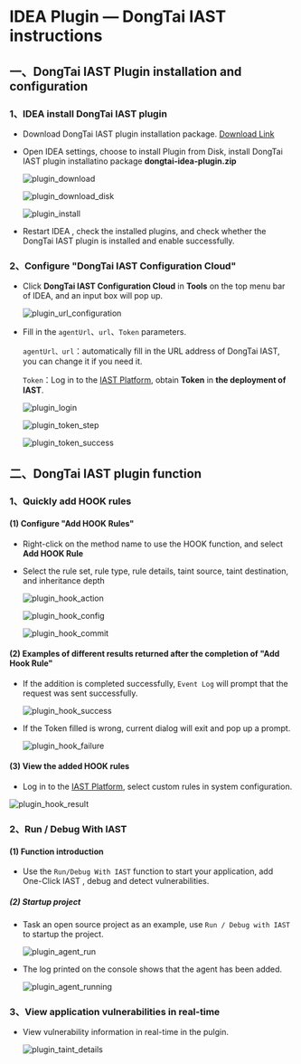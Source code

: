 #  IDEA Plugin — DongTai IAST instructions

<h2 id="1">一、DongTai IAST Plugin installation and configuration</h3>

###  1、IDEA install DongTai IAST plugin

- Download DongTai IAST plugin installation package. [Download Link](https://github.com/HXSecurity/DongTai-Plugin-IDEA/releases/download/v1.0/DongTai-Plugin-IDEA.zip)

- Open IDEA settings, choose to install Plugin from Disk, install DongTai IAST plugin installatino package **dongtai-idea-plugin.zip**
  
  ![plugin_download](../../doc/assets/features/plugin_download.png)

  ![plugin_download_disk](../../doc/assets/features/plugin_download_disk.png)
  
  ![plugin_install](../assets/features/plugin_installs.png)

- Restart IDEA , check the installed plugins, and check whether the DongTai IAST plugin is installed and enable successfully.

###  2、Configure "DongTai IAST Configuration Cloud"

- Click **DongTai IAST Configuration Cloud** in **Tools** on the top menu bar of IDEA, and an input box will pop up.
  
  ![plugin_url_configuration](../assets/features/plugin_url_configs.png)

- Fill in the `agentUrl`、`url`、`Token` parameters.
  
  `agentUrl、url`：automatically fill in the URL address of DongTai IAST, you can change it if you need it.
  
  `Token`：Log in to the [IAST Platform](https://iast.huoxian.cn/login), obtain **Token** in **the deployment of IAST**.
  
  ![plugin_login](../../doc/assets/features/plugin_login.png)
  
  ![plugin_token_step](../../doc/assets/features/plugin_token_step.png)
  
  ![plugin_token_success](../../doc/assets/features/plugin_token_success.png)

<h2 id="2">二、DongTai IAST plugin function</h3>

### 1、Quickly add  HOOK rules

####  (1) Configure "Add HOOK Rules"

- Right-click on the method name to use the HOOK function, and select **Add HOOK Rule**

- Select the rule set, rule type, rule details, taint source, taint destination, and inheritance depth
    
    ![plugin_hook_action](../../doc/assets/features/plugin_hook_action.png)
    
    ![plugin_hook_config](../../doc/assets/features/plugin_hook_config.png)
    
    ![plugin_hook_commit](../../doc/assets/features/plugin_hook_commit.png)

####  (2) Examples of different results returned after the completion of "Add Hook Rule"  

- If the addition is completed successfully, `Event Log` will prompt that the request was sent successfully.
  
  ![plugin_hook_success](../../doc/assets/features/plugin_hook_success.png)
  
- If the Token filled is wrong, current dialog will exit and pop up a prompt.
  
  ![plugin_hook_failure](../../doc/assets/features/plugin_hook_failure.png)

####  (3) View the added HOOK rules  

 - Log in to the  [IAST Platform](https://iast.huoxian.cn/login), select custom rules in system configuration. 

  ![plugin_hook_result](../../doc/assets/features/plugin_hook_result.png)

[comment]: <> (<h4 id="2">二、One-Click configuration of local agent</h4>)

### 2、Run / Debug With IAST

####  (1) Function introduction

- Use the `Run/Debug With IAST` function to start your application, add One-Click IAST , debug and detect vulnerabilities.

##### (2) Startup project

- Task an open source project as an example, use `Run / Debug with IAST` to startup the project.

  ![plugin_agent_run](../../doc/assets/features/plugin_run_debug_app.png)
  
- The log printed on the console shows that the agent has been added.
  
  ![plugin_agent_running](../../doc/assets/features/plugin_agent_add.png)

### 3、View application vulnerabilities in real-time

- View vulnerability information in real-time in the pulgin.

  ![plugin_taint_details](../../doc/assets/features/plugin_taint_details.png)










  

